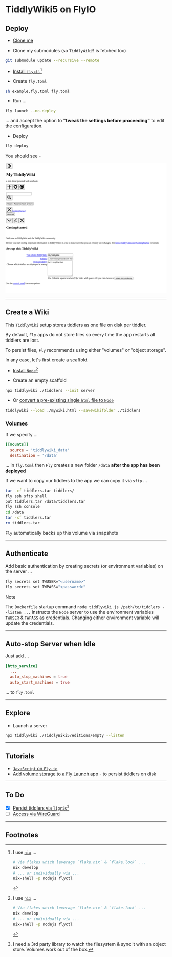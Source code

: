 # TiddlyWiki5 on FlyIO

## Deploy

- [Clone me](https://github.com/firstcontributions/first-contributions)

- Clone my submodules (so `TiddlyWiki5` is fetched too)

```sh
git submodule update --recursive --remote
```

- [Install `flyctl`](https://fly.io/docs/flyctl/install/)[^NIX]

- Create `fly.toml`

```sh
sh example.fly.toml fly.toml
```

- Run ...

```sh
fly launch --no-deploy
```

... and accept the option to **"tweak the settings before proceeding"** to edit the configuration.

- Deploy

```sh
fly deploy
```

You should see -

![](./images/tiddlywiki-default-startup.png)


---


## Create a Wiki

This `TiddlyWiki` setup stores tiddlers as one file on disk per tiddler.

By default, `Fly` apps do not store files so every time the app restarts all tiddlers are lost.

To persist files, `Fly` recommends using either "volumes" or "object storage".

In any case, let's first create a scaffold.

- [Install `Node`](https://nodejs.org/en)[^NIX]


- Create an empty scaffold

```sh
npx tiddlywiki ./tiddlers --init server
```

- Or [convert a pre-existing single `html` file to `Node`](https://talk.tiddlywiki.org/t/migration-from-single-html-file-to-node-js/3585)

```sh
tiddlywiki --load ./mywiki.html --savewikifolder ./tiddlers
```

### Volumes

If we specify ...

```toml
[[mounts]]
  source = 'tiddlywiki_data'
  destination = '/data'
```

... in `fly.toml` then `Fly` creates a new folder `/data` **after the app has been deployed**

If we want to copy our tiddlers to the app we can copy it via `sftp` ...

```sh
tar -cf tiddlers.tar tiddlers/
fly ssh sftp shell
put tiddlers.tar /data/tiddlers.tar
fly ssh console
cd /data
tar -xf tiddlers.tar
rm tiddlers.tar
```

`Fly` automatically backs up this volume via snapshots


---

## Authenticate

Add basic authentication by creating secrets (or environment variables) on the server ...

```sh
fly secrets set TWUSER="<username>"
fly secrets set TWPASS="<password>"
```

> [!NOTE]
> The `Dockerfile` startup command `node tiddlywiki.js /path/to/tiddlers --listen ...` instructs the `Node` server to use the environment variables `TWUSER` & `TWPASS` as credentials. Changing either environment variable will update the credentials.

---


## Auto-stop Server when Idle

Just add ...

```toml
[http_service]
  ...
  auto_stop_machines = true
  auto_start_machines = true
```

... to `fly.toml`


---


## Explore

- Launch a server

```sh
npx tiddlywiki ./TiddlyWiki5/editions/empty --listen
```


---


## Tutorials

- [`JavaScript` on `Fly.io`](https://fly.io/docs/js/)
- [Add volume storage to a Fly Launch app](https://fly.io/docs/launch/volume-storage/) - to persist tiddlers on disk


---


## To Do

- [x] [Persist tiddlers via `Tigris`](https://fly.io/docs/reference/tigris/)[^TIGRIS]
- [ ] [Access via WireGuard](https://fly.io/docs/blueprints/private-applications-flycast/)

---

## Footnotes

[^NIX]: I use [`nix`](https://github.com/DeterminateSystems/nix-installer) ...

    ```sh
    # Via flakes which leverage `flake.nix` & `flake.lock` ...
    nix develop
    # ... or individually via ...
    nix-shell -p nodejs flyctl
    ```

[^TIGRIS]: I need a 3rd party library to watch the filesystem & sync it with an object store. Volumes work out of the box.
